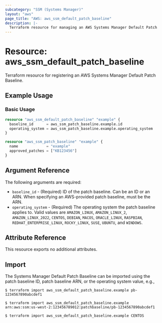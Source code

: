 ```yaml
---
subcategory: "SSM (Systems Manager)"
layout: "aws"
page_title: "AWS: aws_ssm_default_patch_baseline"
description: |-
  Terraform resource for managing an AWS Systems Manager Default Patch Baseline.
---
```


# Resource: aws_ssm_default_patch_baseline

Terraform resource for registering an AWS Systems Manager Default Patch Baseline.

## Example Usage

### Basic Usage

```terraform
resource "aws_ssm_default_patch_baseline" "example" {
  baseline_id      = aws_ssm_patch_baseline.example.id
  operating_system = aws_ssm_patch_baseline.example.operating_system
}

resource "aws_ssm_patch_baseline" "example" {
  name             = "example"
  approved_patches = ["KB123456"]
}
```

## Argument Reference

The following arguments are required:

* `baseline_id` - (Required) ID of the patch baseline.
  Can be an ID or an ARN.
  When specifying an AWS-provided patch baseline, must be the ARN.
* `operating_system` - (Required) The operating system the patch baseline applies to.
  Valid values are
  `AMAZON_LINUX`,
  `AMAZON_LINUX_2`,
  `AMAZON_LINUX_2022`,
  `CENTOS`,
  `DEBIAN`,
  `MACOS`,
  `ORACLE_LINUX`,
  `RASPBIAN`,
  `REDHAT_ENTERPRISE_LINUX`,
  `ROCKY_LINUX`,
  `SUSE`,
  `UBUNTU`, and
  `WINDOWS`.

## Attribute Reference

This resource exports no additional attributes.

## Import

The Systems Manager Default Patch Baseline can be imported using the patch baseline ID, patch baseline ARN, or the operating system value, e.g.,

```
$ terraform import aws_ssm_default_patch_baseline.example pb-1234567890abcdef1
```

```
$ terraform import aws_ssm_default_patch_baseline.example arn:aws:ssm:us-west-2:123456789012:patchbaseline/pb-1234567890abcdef1
```

```
$ terraform import aws_ssm_default_patch_baseline.example CENTOS
```
